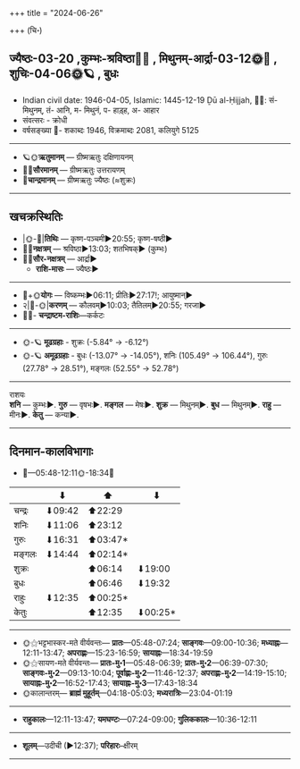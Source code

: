 +++
title = "2024-06-26"

+++
(चि॰)
## ज्यैष्ठः-03-20  ,कुम्भः-श्रविष्ठा🌛🌌  ,  मिथुनम्-आर्द्रा-03-12🌞🌌  ,  शुचिः-04-06🌞🪐  , बुधः
- Indian civil date: 1946-04-05, Islamic: 1445-12-19 Ḏū al-Ḥijjah, 🌌🌞: सं- मिथुनम्, तं- आनि, म- मिथुनं, प- हाड़्ह, अ- आहार
- संवत्सरः - क्रोधी
- वर्षसङ्ख्या 🌛- शकाब्दः 1946, विक्रमाब्दः 2081, कलियुगे 5125
___________________
- 🪐🌞**ऋतुमानम्** — ग्रीष्मऋतुः दक्षिणायनम्
- 🌌🌞**सौरमानम्** — ग्रीष्मऋतुः उत्तरायणम्
- 🌛**चान्द्रमानम्** — ग्रीष्मऋतुः ज्यैष्ठः (≈शुक्रः)
___________________


## खचक्रस्थितिः
- |🌞-🌛|**तिथिः** — कृष्ण-पञ्चमी►20:55; कृष्ण-षष्ठी►  
- 🌌🌛**नक्षत्रम्** — श्रविष्ठा►13:03; शतभिषक्► (कुम्भः)  
- 🌌🌞**सौर-नक्षत्रम्** — आर्द्रा►  
  - **राशि-मासः** — ज्यैष्ठः► 
___________________
- 🌛+🌞**योगः** — विष्कम्भः►06:11; प्रीतिः►27:17!; आयुष्मान्►  
- २|🌛-🌞|**करणम्** — कौलवम्►10:03; तैतिलम्►20:55; गरजा►  
- 🌌🌛- **चन्द्राष्टम-राशिः**—कर्कटः  
___________________
- 🌞-🪐 **मूढग्रहाः** - शुक्रः (-5.84° → -6.12°)
- 🌞-🪐 **अमूढग्रहाः** - बुधः (-13.07° → -14.05°), शनिः (105.49° → 106.44°), गुरुः (27.78° → 28.51°), मङ्गलः (52.55° → 52.78°)
___________________
राशयः  
**शनि** — कुम्भः►. **गुरु** — वृषभः►. **मङ्गल** — मेषः►. **शुक्र** — मिथुनम्►. **बुध** — मिथुनम्►. **राहु** — मीनः►. **केतु** — कन्या►. 
___________________


## दिनमान-कालविभागाः
- 🌅—05:48-12:11🌞-18:34🌇  

|      |⬇     |⬆     |⬇     |
|------|-----|-----|------|
|चन्द्रः|⬇09:42 |⬆22:29 |     |
|शनिः   |⬇11:06 |⬆23:12 |     |
|गुरुः  |⬇16:31 |⬆03:47*|     |
|मङ्गलः |⬇14:44 |⬆02:14*|     |
|शुक्रः |     |⬆06:14 |⬇19:00 |
|बुधः   |     |⬆06:46 |⬇19:32 |
|राहुः  |⬇12:35 |⬆00:25*|     |
|केतुः  |     |⬆12:35 |⬇00:25*|
___________________
- 🌞⚝भट्टभास्कर-मते वीर्यवन्तः— **प्रातः**—05:48-07:24; **साङ्गवः**—09:00-10:36; **मध्याह्नः**—12:11-13:47; **अपराह्णः**—15:23-16:59; **सायाह्नः**—18:34-19:59  
- 🌞⚝सायण-मते वीर्यवन्तः— **प्रातः-मु॰1**—05:48-06:39; **प्रातः-मु॰2**—06:39-07:30; **साङ्गवः-मु॰2**—09:13-10:04; **पूर्वाह्णः-मु॰2**—11:46-12:37; **अपराह्णः-मु॰2**—14:19-15:10; **सायाह्नः-मु॰2**—16:52-17:43; **सायाह्नः-मु॰3**—17:43-18:34  
- 🌞कालान्तरम्— **ब्राह्मं मुहूर्तम्**—04:18-05:03; **मध्यरात्रिः**—23:04-01:19  
___________________
- **राहुकालः**—12:11-13:47; **यमघण्टः**—07:24-09:00; **गुलिककालः**—10:36-12:11  
___________________
- **शूलम्**—उदीची (►12:37); **परिहारः**–क्षीरम्  
___________________
